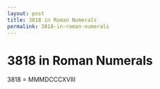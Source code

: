 ```yaml
---
layout: post
title: 3818 in Roman Numerals
permalink: 3818-in-roman-numerals
---
```


# 3818 in Roman Numerals

3818 = MMMDCCCXVIII
